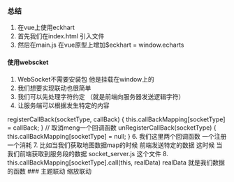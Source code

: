 
### 总结

1. 在vue上使用eckhart
2. 首先我们在index.html 引入文件
3. 然后在main.js 在vue原型上增加$eckhart = window.echarts

#### 使用webscket
1. WebSocket不需要安装包 他是挂载在window上的
2. 我们想要实现联动也很简单
3. 我们可以先处理字符约定 （就是前端向服务器发送逻辑字符）
4. 让服务端可以根据发生特定的内容
<html>registerCallBack(socketType, callBack) {
        this.callBackMapping[socketType] = callBack;
    }
    // 取消meng一个回调函数
    unRegisterCallBack(socketType) {
        this.callBackMapping[socketType] = null;
    }</html>
6. 我们这里两个回调函数 一个注册 一个消耗
7. 比如当我们获取地图数据map的时候 前端发送特定的数据 这时候 当我们前端获取到服务段的数据 socket_server.js 这个文件
8.  this.callBackMapping[socketType].call(this, realData) realData 就是我们数据的函数 
### 主题联动 缩放联动
